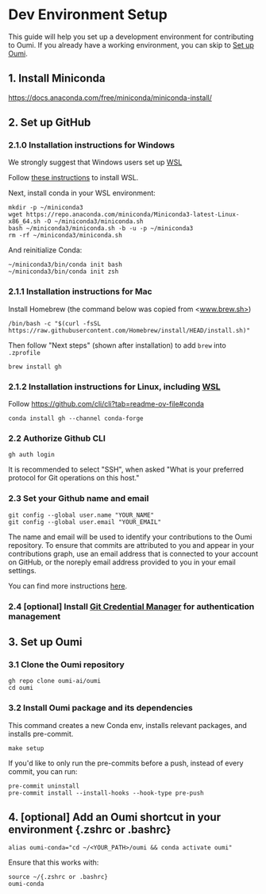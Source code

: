 # Dev Environment Setup

This guide will help you set up a development environment for contributing to Oumi. If you already have a working environment, you can skip to [Set up Oumi](#3-set-up-oumi).

## 1. Install Miniconda

   <https://docs.anaconda.com/free/miniconda/miniconda-install/>

## 2. Set up GitHub

### 2.1.0 Installation instructions for Windows

   We strongly suggest that Windows users set up [WSL](https://learn.microsoft.com/en-us/windows/wsl/)

   Follow [these instructions](https://learn.microsoft.com/en-us/windows/wsl/install) to install WSL.

   Next, install conda in your WSL environment:

   ```shell
   mkdir -p ~/miniconda3
   wget https://repo.anaconda.com/miniconda/Miniconda3-latest-Linux-x86_64.sh -O ~/miniconda3/miniconda.sh
   bash ~/miniconda3/miniconda.sh -b -u -p ~/miniconda3
   rm -rf ~/miniconda3/miniconda.sh
   ```

   And reinitialize Conda:

   ```shell
   ~/miniconda3/bin/conda init bash
   ~/miniconda3/bin/conda init zsh
   ```

### 2.1.1 Installation instructions for Mac

   Install Homebrew (the command below was copied from <www.brew.sh>)

   ```shell
   /bin/bash -c "$(curl -fsSL https://raw.githubusercontent.com/Homebrew/install/HEAD/install.sh)"
   ```

   Then follow "Next steps" (shown after installation) to add `brew` into `.zprofile`

   ```shell
   brew install gh
   ```

### 2.1.2 Installation instructions for **Linux**, including [WSL](https://learn.microsoft.com/en-us/windows/wsl/)

  Follow <https://github.com/cli/cli?tab=readme-ov-file#conda>

   ```shell
   conda install gh --channel conda-forge
   ```

### 2.2 Authorize Github CLI

   ```shell
   gh auth login
   ```

It is recommended to select "SSH", when asked "What is your preferred protocol for Git operations on this host."

### 2.3 Set your Github name and email

   ```shell
   git config --global user.name "YOUR_NAME"
   git config --global user.email "YOUR_EMAIL"
   ```

The name and email will be used to identify your contributions to the Oumi repository. To ensure that commits are attributed to you and appear in your contributions graph, use an email address that is connected to your account on GitHub, or the noreply email address provided to you in your email settings.

You can find more instructions [here](https://docs.github.com/en/account-and-profile/setting-up-and-managing-your-personal-account-on-github/managing-email-preferences/setting-your-commit-email-address).

### 2.4 [optional] Install [Git Credential Manager](https://docs.github.com/en/get-started/getting-started-with-git/about-remote-repositories#cloning-with-https-urls) for authentication management

## 3. Set up Oumi

### 3.1 Clone the Oumi repository

   ```shell
   gh repo clone oumi-ai/oumi
   cd oumi
   ```

### 3.2 Install Oumi package and its dependencies

   This command creates a new Conda env, installs relevant packages, and installs pre-commit.

   ```shell
   make setup
   ```

   If you'd like to only run the pre-commits before a push, instead of every commit, you can run:

   ```shell
   pre-commit uninstall
   pre-commit install --install-hooks --hook-type pre-push
   ```

## 4. [optional] Add an Oumi shortcut in your environment {.zshrc or .bashrc}

   ```shell
   alias oumi-conda="cd ~/<YOUR_PATH>/oumi && conda activate oumi"
   ```

   Ensure that this works with:

   ```shell
   source ~/{.zshrc or .bashrc}
   oumi-conda
   ```
